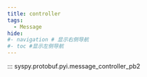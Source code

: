 ```yaml
---
title: controller
tags:
  - Message
hide:
#- navigation # 显示右侧导航
#- toc #显示左侧导航
---
```


::: syspy.protobuf.pyi.message_controller_pb2
